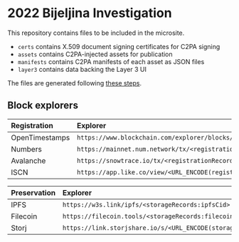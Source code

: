 # 2022 Bijeljina Investigation

This repository contains files to be included in the microsite.

- `certs` contains X.509 document signing certificates for C2PA signing
- `assets` contains C2PA-injected assets for publication
- `manifests` contains C2PA manifests of each asset as JSON files
- `layer3` contains data backing the Layer 3 UI

The files are generated following [these steps](internal/asset_processing).

## Block explorers

| Registration   | Explorer                                                                                    |
|:---------------|:--------------------------------------------------------------------------------------------|
| OpenTimestamps | `https://www.blockchain.com/explorer/blocks/btc/<registrationRecords:openTimestamps:block>` |
| Numbers        | `https://mainnet.num.network/tx/<registrationRecords:numbersProtocol:tx>`                   |
| Avalanche      | `https://snowtrace.io/tx/<registrationRecords:numbersProtocolAvalanche:tx>`                 |
| ISCN           | `https://app.like.co/view/<URL_ENCODE(registrationRecords:iscn:iscnId)>`                    |

| Preservation | Explorer                                                               |
|:-------------|:-----------------------------------------------------------------------|
| IPFS         | `https://w3s.link/ipfs/<storageRecords:ipfsCid>`                       |
| Filecoin     | `https://filecoin.tools/<storageRecords:filecoin:pieceCid>`            |
| Storj        | `https://link.storjshare.io/s/<URL_ENCODE(storageRecords:storj:path)>` |
